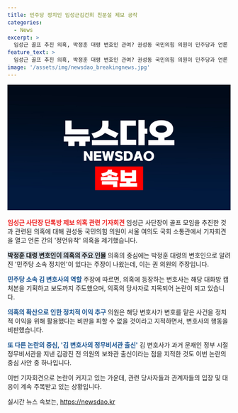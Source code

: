 ```yaml
---
title: 민주당 정치인 임성근김건희 친분설 제보 공작
categories:
  - News
excerpt: >
  임성근 골프 추진 의혹, 박정훈 대령 변호인 관여? 권성동 국민의힘 의원이 민주당과 언론 간 정언유착 의심 주장. 도이치모터스 2차 주가조작 사건 관련하여, 박 대령 변호인으로 추정되는 김 변호사가 의혹 제기. 김 변호사는 민주당 소속 정치인으로, 해당 사건의 공작에 관여했을 의혹. 권 의원은 민주당의 진상규명 필요성 주장하며, 김 변호사의 질의에 답변 못받아. 함민수 민주당 대변인은 의혹 제기를 무고죄로 판단해 반박. 요약문 제작에 주도적 역할을 한 김 변호사에 의해 민주당과 언론 간 정언유착 의혹이 파다하고 있다.
feature_text: >
  임성근 골프 추진 의혹, 박정훈 대령 변호인 관여? 권성동 국민의힘 의원이 민주당과 언론 간 정언유착 의심 주장. 도이치모터스 2차 주가조작 사건 관련하여, 박 대령 변호인으로 추정되는 김 변호사가 의혹 제기. 김 변호사는 민주당 소속 정치인으로, 해당 사건의 공작에 관여했을 의혹. 권 의원은 민주당의 진상규명 필요성 주장하며, 김 변호사의 질의에 답변 못받아. 함민수 민주당 대변인은 의혹 제기를 무고죄로 판단해 반박. 요약문 제작에 주도적 역할을 한 김 변호사에 의해 민주당과 언론 간 정언유착 의혹이 파다하고 있다.
image: '/assets/img/newsdao_breakingnews.jpg'
---
```


<p><img src="/assets/img/newsdao_breakingnews.jpg" alt="pcversion 속보" /></p>

<p><b><span style="color: #ee2323;">임성근 사단장 단톡방 제보 의혹 관련 기자회견</span></b>
임성근 사단장이 골프 모임을 추진한 것과 관련된 의혹에 대해 권성동 국민의힘 의원이 서울 여의도 국회 소통관에서 기자회견을 열고 언론 간의 '정언유착' 의혹을 제기했습니다.</p>

<p><b><span style="background-color: #21538527;">박정훈 대령 변호인이 의혹의 주요 인물</span></b>
의혹의 중심에는 박정훈 대령의 변호인으로 알려진 '민주당 소속 정치인'이 있다는 주장이 나왔는데, 이는 권 의원의 주장입니다.</p>

<p><b><span style="color: #1a5490;">민주당 소속 김 변호사의 역할</span></b>
주장에 따르면, 의혹에 등장하는 변호사는 해당 대화방 캡처본을 기획하고 보도까지 주도했으며, 의혹의 당사자로 지목되어 논란이 되고 있습니다.</p>

<p><b><span style="color: #1a5490;">의혹의 확산으로 인한 정치적 이익 추구</span></b>
의원은 해당 변호사가 변호를 맡은 사건을 정치적 이익을 위해 활용했다는 비판을 피할 수 없을 것이라고 지적하면서, 변호사의 행동을 비판했습니다.</p>

<p><b><span style="color: #1a5490;">또 다른 논란의 중심, '김 변호사의 정무비서관 출신'</span></b>
김 변호사가 과거 문재인 정부 시절 정무비서관을 지낸 김광진 전 의원의 보좌관 출신이라는 점을 지적한 것도 이번 논란의 중심 사안 중 하나입니다.</p>

<p>이번 기자회견으로 논란이 커지고 있는 가운데, 관련 당사자들과 관계자들의 입장 및 대응이 계속 주목받고 있는 상황입니다.</p>
실시간 뉴스 속보는, <a href="https://newsdao.kr" rel="dofollow">https://newsdao.kr</a>


